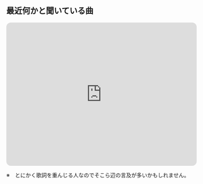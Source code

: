 ## 最近何かと聞いている曲

<iframe style="border-radius:12px" src="https://open.spotify.com/embed/playlist/0SnNw8ViOSz60IILNQY6pA?utm_source=generator" width="100%" height="380" frameBorder="0" allowfullscreen="" allow="autoplay; clipboard-write; encrypted-media; fullscreen; picture-in-picture" loading="lazy"></iframe>

※　とにかく歌詞を重んじる人なのでそこら辺の言及が多いかもしれません。

